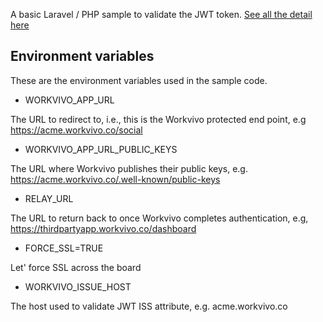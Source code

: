 A basic Laravel / PHP sample to validate the JWT token. [See all the detail here](https://workvivo.notion.site/JWT-authenticator-81ab55ea36774cdfa3eac6ac26db3da9)

## Environment variables

These are the environment variables used in the sample code.


* WORKVIVO_APP_URL

The URL to redirect to, i.e., this is the Workvivo protected end point, e.g https://acme.workvivo.co/social


* WORKVIVO_APP_URL_PUBLIC_KEYS
  
The URL where Workvivo publishes their public keys, e.g. https://acme.workvivo.co/.well-known/public-keys

* RELAY_URL
  
The URL to return back to once Workvivo completes authentication, e.g, https://thirdpartyapp.workvivo.co/dashboard

* FORCE_SSL=TRUE

Let' force SSL across the board


* WORKVIVO_ISSUE_HOST

The host used to validate JWT ISS attribute, e.g. acme.workvivo.co
